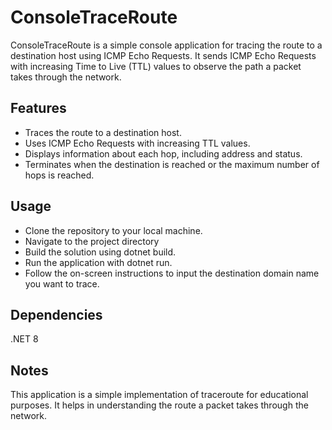 # ConsoleTraceRoute
ConsoleTraceRoute is a simple console application for tracing the route to a destination host using ICMP Echo Requests. It sends ICMP Echo Requests with increasing Time to Live (TTL) values to observe the path a packet takes through the network.

## Features
- Traces the route to a destination host.
- Uses ICMP Echo Requests with increasing TTL values.
- Displays information about each hop, including address and status.
- Terminates when the destination is reached or the maximum number of hops is reached.

## Usage
- Clone the repository to your local machine.
- Navigate to the project directory
- Build the solution using dotnet build.
- Run the application with dotnet run.
- Follow the on-screen instructions to input the destination domain name you want to trace.

## Dependencies
.NET 8

## Notes
This application is a simple implementation of traceroute for educational purposes.
It helps in understanding the route a packet takes through the network.
